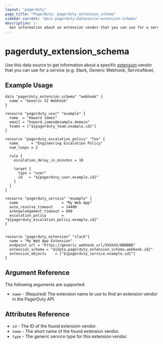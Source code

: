 ```yaml
---
layout: "pagerduty"
page_title: "PagerDuty: pagerduty_extension_schema"
sidebar_current: "docs-pagerduty-datasource-extension-schema"
description: |-
  Get information about an extension vendor that you can use for a service (e.g: Slack, Generic Webhook, ServiceNow).
---
```


# pagerduty\_extension\_schema

Use this data source to get information about a specific [extension][1] vendor that you can use for a service (e.g: Slack, Generic Webhook, ServiceNow).

## Example Usage

```hcl
data "pagerduty_extension_schema" "webhook" {
  name = "Generic V2 Webhook"
}

resource "pagerduty_user" "example" {
  name  = "Howard James"
  email = "howard.james@example.domain"
  teams = ["${pagerduty_team.example.id}"]
}

resource "pagerduty_escalation_policy" "foo" {
  name      = "Engineering Escalation Policy"
  num_loops = 2

  rule {
    escalation_delay_in_minutes = 10

    target {
      type = "user"
      id   = "${pagerduty_user.example.id}"
    }
  }
}

resource "pagerduty_service" "example" {
  name                    = "My Web App"
  auto_resolve_timeout    = 14400
  acknowledgement_timeout = 600
  escalation_policy       = "${pagerduty_escalation_policy.example.id}"
}


resource "pagerduty_extension" "slack"{
  name = "My Web App Extension"
  endpoint_url = "https://generic_webhook_url/XXXXXX/BBBBBB"
  extension_schema = "${data.pagerduty_extension_schema.webhook.id}"
  extension_objects    = ["${pagerduty_service.example.id}"]
}
```

## Argument Reference

The following arguments are supported:

* `name` - (Required) The extension name to use to find an extension vendor in the PagerDuty API.

## Attributes Reference
* `id` - The ID of the found extension vendor.
* `name` - The short name of the found extension vendor.
* `type` - The generic service type for this extension vendor.

[1]: https://v2.developer.pagerduty.com/v2/page/api-reference#!/Extension_Schemas/get_extension_schemas
